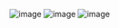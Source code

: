 ![image](https://github.com/rolando1803/bigdata/assets/55965131/18da804f-c9db-4165-8cb4-776fade90a24)
![image](https://github.com/rolando1803/bigdata/assets/55965131/fc4b6a89-ed3f-4046-81ed-f15f0e78b8e4)
![image](https://github.com/rolando1803/bigdata/assets/55965131/48dbf35d-5887-416d-adac-c4a03d2f376a)
